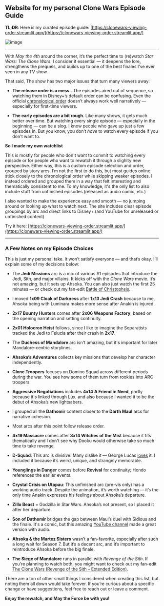 ## Website for my personal Clone Wars Episode Guide

**TL;DR**: Here is my curated episode guide: [https://clonewars-viewing-order.streamlit.app/](https://clonewars-viewing-order.streamlit.app/)

![image](https://i.ibb.co/wjqK47K/website.png)

---

With _May the 4th_ around the corner, it’s the perfect time to (re)watch _Star Wars: The Clone Wars_. I consider it essential — it deepens the lore, strengthens the prequels, and builds up to one of the best finales I’ve ever seen in any TV show.

That said, The show has two major issues that turn many viewers away:

- **The release order is a mess.**. The episodes aired out of sequence, so watching them in Disney+’s default order can be confusing. Even the official [chronological order](https://www.starwars.com/news/star-wars-the-clone-wars-chronological-episodeorder) doesn’t always work well narratively — especially for first-time viewers.

- **The early episodes are a bit rough**. Like many shows, it gets much better over time. But watching every single episode — especially in the beginning — can be a slog. I know people who gave up just a few episodes in. But you know, you don’t _have_ to watch every episode if you don't want to.

**So I made my own watchlist**

This is mostly for people who don't want to commit to watching every episode or for people who want to rewatch it through a slighlty new perspective. Either way, this is a custom episode selection and order, grouped by story arcs. I’m not the first to do this, but most guides online stick closely to the chronological order while skipping weaker episodes. I instead ordered and grouped them in a way that felt interesting and thematically consistent to me. To my knowledge, it's the only list to also include stuff from unfinished episodes (released as audio comic, etc.)

I also wanted to make the experience easy and smooth — no jumping around or looking up what to watch next. The site includes clear episode groupings by arc and direct links to Disney+ (and YouTube for unreleased or unfinished content)

Try it here: [https://clonewars-viewing-order.streamlit.app/](https://clonewars-viewing-order.streamlit.app/)

---

### A Few Notes on my Episode Choices

This is just my personal take. It won’t satisfy everyone — and that’s okay. I’ll explain some of my decisions below:

- The **Jedi Missions** arc is a mix of various S1 episodes that introduce the Jedi, Sith, and major villains. It kicks off with the _Clone Wars_ movie. It’s not amazing, but it sets up Ahsoka. You can also just watch the first 25 minutes — or check out my fan-edit [Battle of Christophsis](https://originaltrilogy.com/topic/The-Clone-Wars-S1E0-Battle-of-Christophsis-Released/id/134671).

- I moved **1x09 Cloak of Darkness** after **1x13 Jedi Crash** because to me, Ahsoka being with Luminara makes more sense after Anakin is injured.

- **2x17 Bounty Hunters** comes after **2x06 Weapons Factory**, based on the opening narration and setting continuity.

- **2x01 Holocron Heist** follows, since I like to imagine the Separatists tracked the Jedi to Felucia after their crash in **2x17**.

- The **Duchess of Mandalore** arc isn't amazing, but it's important for later Mandalore-centric storylines.

- **Ahsoka’s Adventures** collects key missions that develop her character independently.

- **Clone Troopers** focuses on Domino Squad across different periods during the war. You see how some of them turn from rookies into ARC troopers.

- **Aggressive Negotiations** includes **4x14 A Friend in Need**, partly because it's linked through Lux, and also because I wanted it to be the debut of Ahsoka’s new lightsabers.

- I grouped all the **Dathomir** content closer to the **Darth Maul** arcs for narrative cohesion.

- Most arcs after this point follow release order.

- **4x19 Massacre** comes after **3x14 Witches of the Mist** because it fits thematically and I don't see why Dooku would otherwise take so much time to take revenge.

- **D-Squad**: This arc is divisive. Many dislike it — George Lucas [loves](https://www.youtube.com/watch?v=lmESayriw6o) it. I included it because it’s weird, unique, and strangely memorable.

- **Younglings in Danger** comes before **Revival** for continuity; Hondo references the earlier events.

- **Crystal Crisis on Utapau**: This unfinished arc (pre-vis only) has a working audio track. Despite the animation, it’s worth watching — it’s the only time Anakin expresses his feelings about Ahsoka’s departure.

- **Zillo Beast** = Godzilla in Star Wars. Ahsoka’s not present, so I placed it after her departure.

- **Son of Dathomir** bridges the gap between Maul’s duel with Sidious and the finale. It's a comic, but this amazing [YouTube channel](https://www.youtube.com/@StarWarsAudioComics) made a great version with audio.

- **Ahsoka & the Martez Sisters** wasn’t a fan-favorite, especially after such a long wait for Season 7. But it’s a decent arc, and it’s important to reintroduce Ahsoka before the big finale.

- **The Siege of Mandalore** runs in parallel with _Revenge of the Sith_. If you're planning to watch both, you might want to check out my fan-edit [The Clone Wars (Revenge of the Sith – Extended Edition)](https://originaltrilogy.com/topic/The-Clone-Wars-Revenge-of-the-Sith-Extended-Edition-Released/id/124945).

There are a ton of other small things I considered when creating this list, but noting them all down would take forever. If you’re curious about a specific change or have suggestions, feel free to reach out or leave a comment.

**Enjoy the rewatch, and May the Force be with you!**
